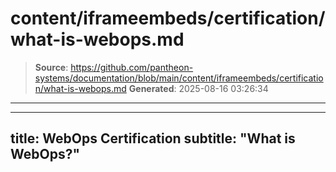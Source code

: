 # content/iframeembeds/certification/what-is-webops.md

> **Source**: https://github.com/pantheon-systems/documentation/blob/main/content/iframeembeds/certification/what-is-webops.md
> **Generated**: 2025-08-16 03:26:34

---

---
title: WebOps Certification
subtitle: "What is WebOps?"
---

<Partial file="certification-guide/what-is-webops.md" />
